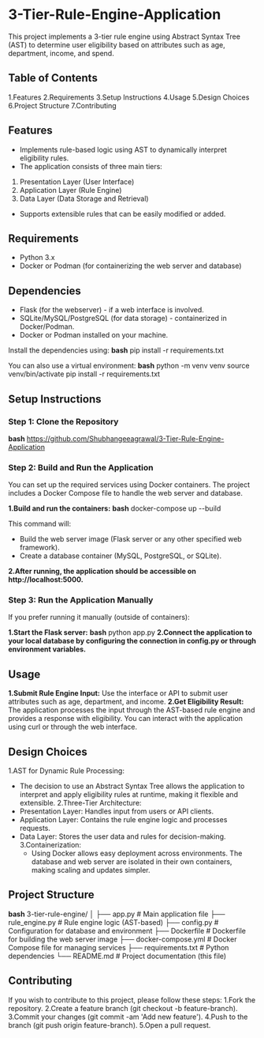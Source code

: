 # 3-Tier-Rule-Engine-Application
This project implements a 3-tier rule engine using Abstract Syntax Tree (AST) to determine user eligibility based on attributes such as age, department, income, and spend.

## Table of Contents
1.Features
2.Requirements
3.Setup Instructions
4.Usage
5.Design Choices
6.Project Structure
7.Contributing

## Features
- Implements rule-based logic using AST to dynamically interpret eligibility rules.
- The application consists of three main tiers:
1. Presentation Layer (User Interface)
2. Application Layer (Rule Engine)
3. Data Layer (Data Storage and Retrieval)
- Supports extensible rules that can be easily modified or added.

## Requirements
- Python 3.x
- Docker or Podman (for containerizing the web server and database)

## Dependencies
- Flask (for the webserver) - if a web interface is involved.
- SQLite/MySQL/PostgreSQL (for data storage) - containerized in Docker/Podman.
- Docker or Podman installed on your machine.

Install the dependencies using:
**bash**
pip install -r requirements.txt

You can also use a virtual environment:
**bash**
python -m venv venv
source venv/bin/activate
pip install -r requirements.txt

## Setup Instructions
### Step 1: Clone the Repository
**bash**
https://github.com/Shubhangeeagrawal/3-Tier-Rule-Engine-Application

### Step 2: Build and Run the Application
You can set up the required services using Docker containers. The project includes a Docker Compose file to handle the web server and database.

**1.Build and run the containers:**
**bash**
docker-compose up --build

This command will:
- Build the web server image (Flask server or any other specified web framework).
- Create a database container (MySQL, PostgreSQL, or SQLite).

**2.After running, the application should be accessible on http://localhost:5000.**

### Step 3: Run the Application Manually
If you prefer running it manually (outside of containers):

**1.Start the Flask server:**
**bash**
python app.py
**2.Connect the application to your local database by configuring the connection in config.py or through environment variables.**

## Usage
**1.Submit Rule Engine Input:** Use the interface or API to submit user attributes such as age, department, and income.
**2.Get Eligibility Result:** The application processes the input through the AST-based rule engine and provides a response with eligibility.
You can interact with the application using curl or through the web interface.

## Design Choices
1.AST for Dynamic Rule Processing:
  - The decision to use an Abstract Syntax Tree allows the application to interpret and apply  eligibility rules at runtime, making it flexible and extensible.
2.Three-Tier Architecture:
- Presentation Layer: Handles input from users or API clients.
- Application Layer: Contains the rule engine logic and processes requests.
- Data Layer: Stores the user data and rules for decision-making.
3.Containerization:
  - Using Docker allows easy deployment across environments. The database and web server are isolated in their own containers, making scaling and updates simpler.

## Project Structure
**bash**
3-tier-rule-engine/
│
├── app.py               # Main application file
├── rule_engine.py        # Rule engine logic (AST-based)
├── config.py             # Configuration for database and environment
├── Dockerfile            # Dockerfile for building the web server image
├── docker-compose.yml    # Docker Compose file for managing services
├── requirements.txt      # Python dependencies
└── README.md             # Project documentation (this file)

## Contributing
If you wish to contribute to this project, please follow these steps:
1.Fork the repository.
2.Create a feature branch (git checkout -b feature-branch).
3.Commit your changes (git commit -am 'Add new feature').
4.Push to the branch (git push origin feature-branch).
5.Open a pull request.
